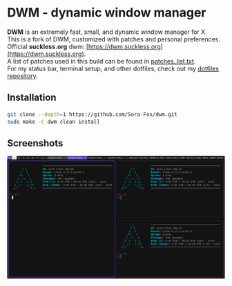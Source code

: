 # DWM - dynamic window manager

**DWM** is an extremely fast, small, and dynamic window manager for X.  
This is a fork of DWM, customized with patches and personal preferences.  
Official **suckless.org** dwm: [https://dwm.suckless.org](https://dwm.suckless.org).  
A list of patches used in this build can be found in [patches_list.txt](patches_list.txt).  
For my status bar, terminal setup, and other dotfiles, check out my [dotfiles repository](https://github.com/Sora-Fox/dotfiles).  

## Installation

```sh
git clone --depth=1 https://github.com/Sora-Fox/dwm.git
sudo make -C dwm clean install
```

## Screenshots

![](./screenshots/screenshot1.png)

